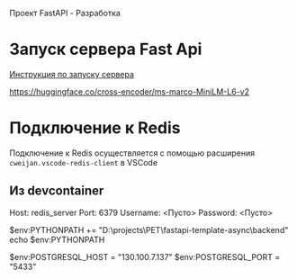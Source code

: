 Проект FastAPI - Разработка

# Запуск сервера Fast Api

[Инструкция по запуску сервера](./backend/devolopment.md)


https://huggingface.co/cross-encoder/ms-marco-MiniLM-L6-v2 

# Подключение к Redis 

Подключение к Redis осуществляется с помощью расширения `cweijan.vscode-redis-client` в VSCode

## Из devcontainer

Host: redis_server
Port: 6379
Username: <Пусто>
Password: <Пусто>



$env:PYTHONPATH += "D:\projects\PET\fastapi-template-async\backend"
echo $env:PYTHONPATH

$env:POSTGRESQL_HOST = "130.100.7.137" 
$env:POSTGRESQL_PORT = "5433" 